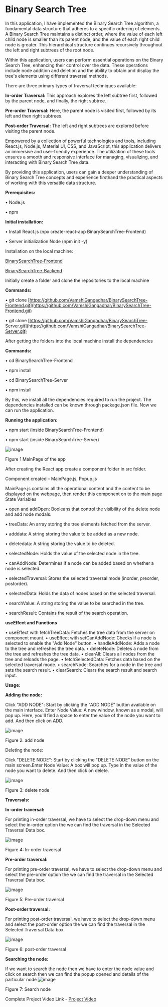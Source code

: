 # Binary Search Tree
In this application, I have implemented the Binary Search Tree algorithm, a fundamental data structure that adheres to a specific ordering of elements. A Binary Search Tree maintains a distinct order, where the value of each left child node is smaller than its parent node, and the value of each right child node is greater. This hierarchical structure continues recursively throughout the left and right subtrees of the root node.

Within this application, users can perform essential operations on the Binary Search Tree, enhancing their control over the data. These operations include node addition and deletion and the ability to obtain and display the tree's elements using different traversal methods.

There are three primary types of traversal techniques available:

**In-order Traversal:** This approach explores the left subtree first, followed by the parent node, and finally, the right subtree.

**Pre-order Traversal:** Here, the parent node is visited first, followed by its left and then right subtrees.

**Post-order Traversal:** The left and right subtrees are explored before visiting the parent node.

Empowered by a collection of powerful technologies and tools, including React.js, Node.js, Material UI, CSS, and JavaScript, this application delivers an immersive and user-friendly experience. The utilization of these tools ensures a smooth and responsive interface for managing, visualizing, and interacting with Binary Search Tree data.

By providing this application, users can gain a deeper understanding of Binary Search Tree concepts and experience firsthand the practical aspects of working with this versatile data structure. 

**Prerequisites:**

•	Node.js

•	npm

**Initial installation:**

•	Install React.js (npx create-react-app BinarySearchTree-Frontend)

•	Server initialization Node (npm init -y)

Installation on the local machine:

[BinarySearchTree-Frontend](https://github.com/VamshiGangadhar/BinarySearchTree-Frontend.git)


[BinarySearchTree-Backend](https://github.com/VamshiGangadhar/BinarySearchTree-Server.git)

Initially create a folder and clone the repositories to the local machine

**Commands:**

•	git clone  [https://github.com/VamshiGangadhar/BinarySearchTree-Frontend.git](https://github.com/VamshiGangadhar/BinarySearchTree-Frontend.git)

•	git clone  [https://github.com/VamshiGangadhar/BinarySearchTree-Server.git](https://github.com/VamshiGangadhar/BinarySearchTree-Server.git)

After getting the folders into the local machine install the dependencies

**Commands:**

•	cd BinarySearchTree-Frontend

•	npm install

•	cd BinarySearchTree-Server

•	npm install

By this, we install all the dependencies required to run the project. The dependencies installed can be known through package.json file. Now we can run the application.

**Running the application:**

•	npm start (inside BinarySearchTree-Frontend)

•	npm start (inside BinarySearchTree-Server)

![image](https://github.com/VamshiGangadhar/BinarySearchTree-Frontend/assets/80575671/38fb769b-dc5c-4394-b115-1470a5afaaf1)

Figure 1 MainPage of the app

After creating the React app create a component folder in src folder.

Component created – MainPage.js, Popup.js

MainPage.js contains all the operational content and the content to be displayed on the webpage, then render this component on to the main page
State Variables

•	open and addOpen: Booleans that control the visibility of the delete node and add node modals.

•	treeData: An array storing the tree elements fetched from the server.

•	adddata: A string storing the value to be added as a new node.

•	deletedata: A string storing the value to be deleted.

•	selectedNode: Holds the value of the selected node in the tree.

•	canAddNode: Determines if a node can be added based on whether a node is selected.

•	selectedTraversal: Stores the selected traversal mode (inorder, preorder, postorder).

•	selectedData: Holds the data of nodes based on the selected traversal.

•	searchValue: A string storing the value to be searched in the tree.

•	searchResult: Contains the result of the search operation.

**useEffect and Functions**

•	useEffect with fetchTreeData: Fetches the tree data from the server on component mount.
•	useEffect with setCanAddNode: Checks if a node is selected to enable the "Add Node" button.
•	handleAddNode: Adds a node to the tree and refreshes the tree data.
•	deleteNode: Deletes a node from the tree and refreshes the tree data.
•	clearAll: Clears all nodes from the tree and reloads the page.
•	fetchSelectedData: Fetches data based on the selected traversal mode.
•	searchNode: Searches for a node in the tree and sets the search result.
•	clearSearch: Clears the search result and search input.

**Usage:**

**Adding the node:**

Click "ADD NODE": Start by clicking the "ADD NODE" button available on the main interface. Enter Node Value: A new window, known as a modal, will pop up. Here, you'll find a space to enter the value of the node you want to add. And then click on ADD.

![image](https://github.com/VamshiGangadhar/BinarySearchTree-Frontend/assets/80575671/fb5d3773-1ce6-4dac-80c1-f5e76e8b853e)

Figure 2: add node

Deleting the node:

Click "DELETE NODE": Start by clicking the "DELETE NODE" button on the main screen.Enter Node Value: A box will pop up. Type in the value of the node you want to delete. And then click on delete.

![image](https://github.com/VamshiGangadhar/BinarySearchTree-Frontend/assets/80575671/d7a885f5-1b28-45b7-ba8f-009bc8b11274)

Figure 3: delete node

**Traversals:**

**In-order traversal:**

For printing in-order traversal, we have to select the drop-down menu and select the in-order option the we can find the traversal in the Selected Traversal Data box.

![image](https://github.com/VamshiGangadhar/BinarySearchTree-Frontend/assets/80575671/c0c12f21-4015-439f-9b83-c274f2683f5f)

Figure 4: In-order traversal

**Pre-order traversal:**

For printing pre-order traversal, we have to select the drop-down menu and select the pre-order option the we can find the traversal in the Selected Traversal Data box.

![image](https://github.com/VamshiGangadhar/BinarySearchTree-Frontend/assets/80575671/dc206614-a7cc-438f-ac42-d103300d080d)

Figure 5: Pre-order traversal

**Post-order traversal:**

For printing post-order traversal, we have to select the drop-down menu and select the post-order option the we can find the traversal in the Selected Traversal Data box.

![image](https://github.com/VamshiGangadhar/BinarySearchTree-Frontend/assets/80575671/fa15bdf3-4307-4b99-a7a0-5f8a641cf03a)

Figure 6: post-order traversal

**Searching the node:**

If we want to search the node then we have to enter the node value and click on search then we can find the popup opened and details of the particular node
![image](https://github.com/VamshiGangadhar/BinarySearchTree-Frontend/assets/80575671/f24c06c2-01c3-4246-8bf4-4229528ad45f)

Figure 7: Search node

Complete Project Video Link - [Project Video](https://drive.google.com/file/d/1SZmSWjfmvTXIOcn4FNfXQppdbjG0pdXh/view?usp=sharing)
